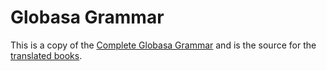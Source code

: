 # Globasa Grammar

This is a copy of the [Complete Globasa Grammar](https://xwexi.globasa.net/eng/gramati) and is the source for the [translated books](https://salif.github.io/gramati-fe-globasa/).

[^1]: To the extent possible under law, the authors has waived all copyright and related or neighboring rights to this site content.

